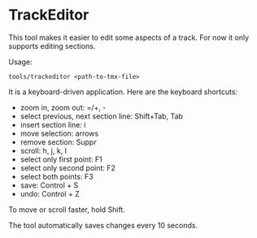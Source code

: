 # TrackEditor

This tool makes it easier to edit some aspects of a track. For now it only supports editing sections.

Usage:

    tools/trackeditor <path-to-tmx-file>

It is a keyboard-driven application. Here are the keyboard shortcuts:

- zoom in, zoom out: =/+, -
- select previous, next section line: Shift+Tab, Tab
- insert section line: i
- move selection: arrows
- remove section: Suppr
- scroll: h, j, k, l
- select only first point: F1
- select only second point: F2
- select both points: F3
- save: Control + S
- undo: Control + Z

To move or scroll faster, hold Shift.

The tool automatically saves changes every 10 seconds.
